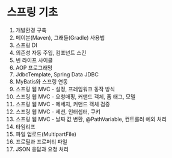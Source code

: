 # 스프링 기초

1. 개발환경 구축 
2. 메이븐(Maven), 그래들(Gradle) 사용법 
3. 스프링 DI 
4. 의존성 자동 주입, 컴포넌트 스킨
5. 빈 라이프 사이클 
6. AOP 프로그래밍 
7. JdbcTemplate, Spring Data JDBC
8. MyBatis와 스프링 연동
9. 스프링 웹 MVC - 설정, 프레임워크 동작 방식 
10. 스프링 웹 MVC - 요청매핑, 커맨드 객체, 폼 태그, 모델
11. 스프링 웹 MVC - 메세지, 커맨드 객체 검증 
12. 스프링 웹 MVC - 세션, 인터셉터, 쿠키
13. 스프링 웹 MVC - 날짜 값 변환, @PathVariable, 컨트롤러 예외 처리
14. 타임리프 
15. 파일 업로드(MultipartFile)
16. 프로필과 프로퍼티 파일
17. JSON 응답과 요청 처리 
